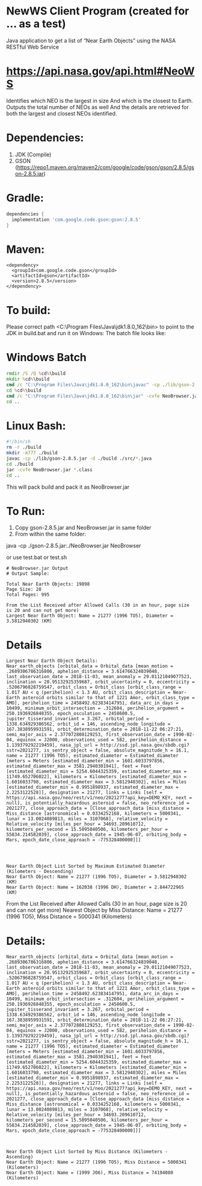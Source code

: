 # NewWS Client Program (created for ... as a test)

Java application to get a list of “Near Earth Objects” using the NASA RESTful Web Service 
# https://api.nasa.gov/api.html#NeoWS

Identifies which NEO is the largest in size And which is the closest to Earth.
Outputs the total number of NEOs as well And the details are retrieved for both the largest and closest NEOs identified.


# Dependencies:
1. JDK (Compile)
2. GSON (https://repo1.maven.org/maven2/com/google/code/gson/gson/2.8.5/gson-2.8.5.jar)

# Gradle:
```gradle
dependencies {
  implementation 'com.google.code.gson:gson:2.8.5'
}
```

# Maven:
```Maven
<dependency>
  <groupId>com.google.code.gson</groupId>
  <artifactId>gson</artifactId>
  <version>2.8.5</version>
</dependency>
```

# To build:
Please correct path <C:\Program Files\Java\jdk1.8.0_162\bin> to point to the JDK in build.bat and run it on Windows:
The batch file looks like:

# Windows Batch
```bat
rmdir /S /Q %cd%\build
mkdir %cd%\build
cmd /c "C:\Program Files\Java\jdk1.8.0_162\bin\javac" -cp ./lib/gson-2.8.5.jar -d ./build ./src/*.java
cd %cd%\build
cmd /c "C:\Program Files\Java\jdk1.8.0_162\bin\jar" -cvfe NeoBrowser.jar *.class
cd ..
```

# Linux Bash:
```bash
#!/bin/sh
rm -r ./build
mkdir -m777 ./build
javac -cp ./lib/gson-2.8.5.jar -d ./build ./src/*.java
cd ./build
jar -cvfe NeoBrowser.jar *.class
cd ..
```

This will pack build and pack it as NeoBrowser.jar


# To Run:
1. Copy  gson-2.8.5.jar and NeoBrowser.jar in same folder
2. From within the same folder:

java -cp ./gson-2.8.5.jar:./NeoBrowser.jar NeoBrowser

or use test.bat or test.sh

```
# NeoBrowser.jar Output
# Output Sample:

Total Near Earth Objects: 19898
Page Size: 20
Total Pages: 995

From the List Received after Allowed Calls (30 in an hour, page size is 20 and can not get more)
Largest Near Earth Object: Name = 21277 (1996 TO5), Diameter = 3.5812940302 (KM)
```

# Details
```
Largest Near Earth Object Details:
Near_earth_objects [orbital_data = Orbital_data [mean_motion = .2689306786316806, aphelion_distance = 3.614766324039048, last_observation_date = 2018-11-03, mean_anomaly = 29.01121049077523, inclination = 20.95132925359687, orbit_uncertainty = 0, eccentricity = .5206796828759547, orbit_class = Orbit_class [orbit_class_range = 1.017 AU < q (perihelion) < 1.3 AU, orbit_class_description = Near-Earth asteroid orbits similar to that of 1221 Amor, orbit_class_type = AMO], perihelion_time = 2458492.623834147951, data_arc_in_days = 10499, minimum_orbit_intersection = .312604, perihelion_argument = 250.1936926848355, epoch_osculation = 2458600.5, jupiter_tisserand_invariant = 3.267, orbital_period = 1338.634929386562, orbit_id = 146, ascending_node_longitude = 167.3838959931591, orbit_determination_date = 2018-11-22 06:27:21, semi_major_axis = 2.377072808129253, first_observation_date = 1990-02-04, equinox = J2000, observations_used = 582, perihelion_distance = 1.139379292219459], nasa_jpl_url = http://ssd.jpl.nasa.gov/sbdb.cgi?sstr=2021277, is_sentry_object = false, absolute_magnitude_h = 16.1, name = 21277 (1996 TO5), estimated_diameter = Estimated_diameter [meters = Meters [estimated_diameter_min = 1601.6033797856, estimated_diameter_max = 3581.2940301941], feet = Feet [estimated_diameter_min = 5254.6044325359, estimated_diameter_max = 11749.652706022], kilometers = Kilometers [estimated_diameter_min = 1.6016033798, estimated_diameter_max = 3.5812940302], miles = Miles [estimated_diameter_min = 0.9951898937, estimated_diameter_max = 2.2253122528]], designation = 21277, links = Links [self = https://api.nasa.gov/neo/rest/v1/neo/2021277?api_key=DEMO_KEY, next = null], is_potentially_hazardous_asteroid = false, neo_reference_id = 2021277, close_approach_data = [Close_approach_data [miss_distance = Miss_distance [astronomical = 0.0334252168, kilometers = 5000341, lunar = 13.0024089813, miles = 3107068], relative_velocity = Relative_velocity [miles_per_hour = 34693.209610712, kilometers_per_second = 15.5095040506, kilometers_per_hour = 55834.214582039], close_approach_date = 1945-06-07, orbiting_body = Mars, epoch_date_close_approach = -775328400000]]]




Near Earth Object List Sorted by Maximum Estimated Diameter (Kilometers - Descending)
Near Earth Object: Name = 21277 (1996 TO5), Diameter = 3.5812940302 (KM)
Near Earth Object: Name = 162038 (1996 DH), Diameter = 2.844722965 (KM)

```



From the List Received after Allowed Calls (30 in an hour, page size is 20 and can not get more)
Nearest Object by Miss Distance: Name = 21277 (1996 TO5), Miss Distance = 5000341 (Kilometers)

# Details:

```
Near_earth_objects [orbital_data = Orbital_data [mean_motion = .2689306786316806, aphelion_distance = 3.614766324039048, last_observation_date = 2018-11-03, mean_anomaly = 29.01121049077523, inclination = 20.95132925359687, orbit_uncertainty = 0, eccentricity = .5206796828759547, orbit_class = Orbit_class [orbit_class_range = 1.017 AU < q (perihelion) < 1.3 AU, orbit_class_description = Near-Earth asteroid orbits similar to that of 1221 Amor, orbit_class_type = AMO], perihelion_time = 2458492.623834147951, data_arc_in_days = 10499, minimum_orbit_intersection = .312604, perihelion_argument = 250.1936926848355, epoch_osculation = 2458600.5, jupiter_tisserand_invariant = 3.267, orbital_period = 1338.634929386562, orbit_id = 146, ascending_node_longitude = 167.3838959931591, orbit_determination_date = 2018-11-22 06:27:21, semi_major_axis = 2.377072808129253, first_observation_date = 1990-02-04, equinox = J2000, observations_used = 582, perihelion_distance = 1.139379292219459], nasa_jpl_url = http://ssd.jpl.nasa.gov/sbdb.cgi?sstr=2021277, is_sentry_object = false, absolute_magnitude_h = 16.1, name = 21277 (1996 TO5), estimated_diameter = Estimated_diameter [meters = Meters [estimated_diameter_min = 1601.6033797856, estimated_diameter_max = 3581.2940301941], feet = Feet [estimated_diameter_min = 5254.6044325359, estimated_diameter_max = 11749.652706022], kilometers = Kilometers [estimated_diameter_min = 1.6016033798, estimated_diameter_max = 3.5812940302], miles = Miles [estimated_diameter_min = 0.9951898937, estimated_diameter_max = 2.2253122528]], designation = 21277, links = Links [self = https://api.nasa.gov/neo/rest/v1/neo/2021277?api_key=DEMO_KEY, next = null], is_potentially_hazardous_asteroid = false, neo_reference_id = 2021277, close_approach_data = [Close_approach_data [miss_distance = Miss_distance [astronomical = 0.0334252168, kilometers = 5000341, lunar = 13.0024089813, miles = 3107068], relative_velocity = Relative_velocity [miles_per_hour = 34693.209610712, kilometers_per_second = 15.5095040506, kilometers_per_hour = 55834.214582039], close_approach_date = 1945-06-07, orbiting_body = Mars, epoch_date_close_approach = -775328400000]]]



Near Earth Object List Sorted by Miss Distance (Kilometers - Ascending)
Near Earth Object: Name = 21277 (1996 TO5), Miss Distance = 5000341 (Kilometers)
Near Earth Object: Name = (1999 JO6), Miss Distance = 74194080 (Kilometers)

```

